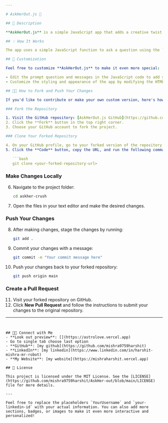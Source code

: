 ```yaml
---

# AskHerOut.js 🌹

## 📖 Description

**AskHerOut.js** is a simple JavaScript app that adds a creative twist to asking someone out. Instead of a direct approach, the app engages them in a fun game, allowing for a memorable and unique experience.

## 💡 How It Works

The app uses a simple JavaScript function to ask a question using the `prompt` function. Based on the answer provided, it displays a corresponding message using `console.log`. The messages can be customized to suit your style and personality.

## 🎈 Customization

Feel free to customize **AskHerOut.js** to make it even more special:

- Edit the prompt question and messages in the JavaScript code to add your personal touch.
- Customize the styling and appearance of the app by modifying the HTML and CSS files.

## 🧑‍💻 How to Fork and Push Your Changes

If you'd like to contribute or make your own custom version, here's how you can fork the repository and push your changes:

### Fork the Repository

1. Visit the GitHub repository: [AskHerOut.js GitHub](https://github.com/mishra9759harshit/askher-crush).
2. Click the **Fork** button in the top right corner.
3. Choose your GitHub account to fork the project.

### Clone Your Forked Repository

4. On your GitHub profile, go to your forked version of the repository.
5. Click the **Code** button, copy the URL, and run the following command in your terminal:

   ```bash
   git clone <your-forked-repository-url>
   ```

### Make Changes Locally

6. Navigate to the project folder:

   ```bash
   cd askher-crush
   ```

7. Open the files in your text editor and make the desired changes.

### Push Your Changes

8. After making changes, stage the changes by running:

   ```bash
   git add .
   ```

9. Commit your changes with a message:

   ```bash
   git commit -m "Your commit message here"
   ```

10. Push your changes back to your forked repository:

    ```bash
    git push origin main
    ```

### Create a Pull Request

11. Visit your forked repository on GitHub.
12. Click **New Pull Request** and follow the instructions to submit your changes to the original repository.

---
```


## 🧑‍💻 Connect with Me
- **Look out preview**: [](https://astrolove.vercel.app)
- Go to single tab choose last option
- **GitHub**: [my github](https://github.com/mishra9759harshit)
- **LinkedIn**: [my linkedin](https://www.linkedin.com/in/harshit-mishra-mr-robot)
- **My Website**: [my website](https://mishraharshit.vercel.app)

## 📄 License

This project is licensed under the MIT License. See the [LICENSE](https://github.com/mishra9759harshit/AskHer-out/blob/main/LICENSE) file for more details.

---

Feel free to replace the placeholders `YourUsername` and `your-linkedin-id` with your actual information. You can also add more sections, badges, or images to make it even more interactive and personalized!


